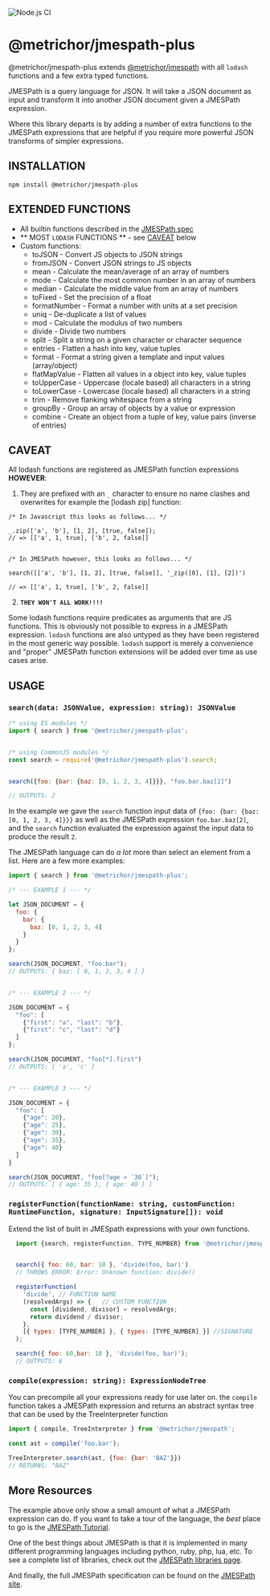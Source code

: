 ![Node.js CI](https://github.com/nanoporetech/jmespath-plus/workflows/Node.js%20CI/badge.svg?branch=master)

# @metrichor/jmespath-plus


@metrichor/jmespath-plus extends [@metrichor/jmespath](https://www.npmjs.com/package/@metrichor/jmespath) with all `lodash` functions and a few extra typed functions.

JMESPath is a query language for JSON. It will take a JSON document
as input and transform it into another JSON document
given a JMESPath expression.

Where this library departs is by adding a number of extra functions to the JMESPath expressions that are helpful if you require more powerful JSON transforms of simpler expressions.

## INSTALLATION

```
npm install @metrichor/jmespath-plus
```

## EXTENDED FUNCTIONS

- All builtin functions described in the [JMESPath spec](https://jmespath.org/specification.html#built-in-functions)
- ** MOST `LODASH` FUNCTIONS ** - see [CAVEAT](#CAVEAT) below
- Custom functions:
  - toJSON - Convert JS objects to JSON strings
  - fromJSON - Convert JSON strings to JS objects
  - mean - Calculate the mean/average of an array of numbers
  - mode - Calculate the most common number in an array of numbers
  - median - Calculate the middle value from an array of numbers
  - toFixed - Set the precision of a float
  - formatNumber - Format a number with units at a set precision
  - uniq - De-duplicate a list of values
  - mod - Calculate the modulus of two numbers
  - divide - Divide two numbers
  - split - Split a string on a given character or character sequence
  - entries - Flatten a hash into key, value tuples
  - format - Format a string given a template and input values (array/object)
  - flatMapValue - Flatten all values in a object into key, value tuples
  - toUpperCase - Uppercase (locale based) all characters in a string
  - toLowerCase - Lowercase (locale based) all characters in a string
  - trim - Remove flanking whitespace from a string
  - groupBy - Group an array of objects by a value or expression
  - combine - Create an object from a tuple of key, value pairs (inverse of entries)


## CAVEAT

All lodash functions are registered as JMESPath function expressions **HOWEVER**:
1. They are prefixed with an `_` character to ensure no name clashes and overwrites for example the [lodash zip] function:

```tsx
/* In Javascript this looks as follows... */

_.zip(['a', 'b'], [1, 2], [true, false]);
// => [['a', 1, true], ['b', 2, false]]


/* In JMESPath however, this looks as follows... */

search([['a', 'b'], [1, 2], [true, false]], '_zip([0], [1], [2])')

// => [['a', 1, true], ['b', 2, false]]

```

2. **`THEY WON'T ALL WORK!!!!`**

Some lodash functions require predicates as arguments that are JS functions. This is obviously not possible to express in a JMESPath expression. `lodash` functions are also untyped as they have been registered in the most generic way possible. `lodash` support is merely a convenience and "proper" JMESPath function extensions will be added over time as use cases arise.


## USAGE

### `search(data: JSONValue, expression: string): JSONValue`

```javascript
/* using ES modules */
import { search } from '@metrichor/jmespath-plus';


/* using CommonJS modules */
const search = require('@metrichor/jmespath-plus').search;


search({foo: {bar: {baz: [0, 1, 2, 3, 4]}}}, "foo.bar.baz[2]")

// OUTPUTS: 2

```

In the example we gave the `search` function input data of
`{foo: {bar: {baz: [0, 1, 2, 3, 4]}}}` as well as the JMESPath
expression `foo.bar.baz[2]`, and the `search` function evaluated
the expression against the input data to produce the result `2`.

The JMESPath language can do *a lot* more than select an element
from a list.  Here are a few more examples:

```javascript
import { search } from '@metrichor/jmespath-plus';

/* --- EXAMPLE 1 --- */

let JSON_DOCUMENT = {
  foo: {
    bar: {
      baz: [0, 1, 2, 3, 4]
    }
  }
};

search(JSON_DOCUMENT, "foo.bar");
// OUTPUTS: { baz: [ 0, 1, 2, 3, 4 ] }


/* --- EXAMPLE 2 --- */

JSON_DOCUMENT = {
  "foo": [
    {"first": "a", "last": "b"},
    {"first": "c", "last": "d"}
  ]
};

search(JSON_DOCUMENT, "foo[*].first")
// OUTPUTS: [ 'a', 'c' ]


/* --- EXAMPLE 3 --- */

JSON_DOCUMENT = {
  "foo": [
    {"age": 20},
    {"age": 25},
    {"age": 30},
    {"age": 35},
    {"age": 40}
  ]
}

search(JSON_DOCUMENT, "foo[?age > `30`]");
// OUTPUTS: [ { age: 35 }, { age: 40 } ]
```


### `registerFunction(functionName: string, customFunction: RuntimeFunction, signature: InputSignature[]): void`

Extend the list of built in JMESpath expressions with your own functions.

```javascript
  import {search, registerFunction, TYPE_NUMBER} from '@metrichor/jmespath-plus'


  search({ foo: 60, bar: 10 }, 'divide(foo, bar)')
  // THROWS ERROR: Error: Unknown function: divide()

  registerFunction(
    'divide', // FUNCTION NAME
    (resolvedArgs) => {   // CUSTOM FUNCTION
      const [dividend, divisor] = resolvedArgs;
      return dividend / divisor;
    },
    [{ types: [TYPE_NUMBER] }, { types: [TYPE_NUMBER] }] //SIGNATURE
  );

  search({ foo: 60,bar: 10 }, 'divide(foo, bar)');
  // OUTPUTS: 6

```

### `compile(expression: string): ExpressionNodeTree`

You can precompile all your expressions ready for use later on. the `compile`
function takes a JMESPath expression and returns an abstract syntax tree that
can be used by the TreeInterpreter function

```javascript
import { compile, TreeInterpreter } from '@metrichor/jmespath';

const ast = compile('foo.bar');

TreeInterpreter.search(ast, {foo: {bar: 'BAZ'}})
// RETURNS: "BAZ"

```

## More Resources

The example above only show a small amount of what
a JMESPath expression can do. If you want to take a
tour of the language, the *best* place to go is the
[JMESPath Tutorial](http://jmespath.org/tutorial.html).

One of the best things about JMESPath is that it is
implemented in many different programming languages including
python, ruby, php, lua, etc.  To see a complete list of libraries,
check out the [JMESPath libraries page](http://jmespath.org/libraries.html).

And finally, the full JMESPath specification can be found
on the [JMESPath site](http://jmespath.org/specification.html).
